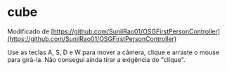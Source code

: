 # cube

Modificado de [https://github.com/SunilRao01/OSGFirstPersonController](https://github.com/SunilRao01/OSGFirstPersonController)

Use as teclas A, S, D e W para mover a câmera, clique e arraste o mouse para girá-la. Não consegui ainda tirar a exigência do "clique".
